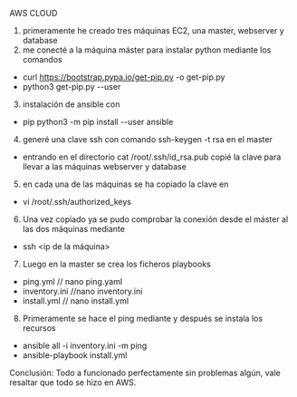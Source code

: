 AWS CLOUD
1. primeramente he creado tres máquinas EC2, una master, webserver y database
2. me conecté a la máquina máster para instalar python mediante los comandos
  - curl https://bootstrap.pypa.io/get-pip.py -o get-pip.py
  - python3 get-pip.py --user
3. instalación de ansible con 
  - pip python3 -m pip install --user ansible
4. generé una clave ssh con comando ssh-keygen -t rsa en el master
  - entrando en el directorio cat /root/.ssh/id_rsa.pub copié la clave para llevar a las máquinas webserver y database
5. en cada una de las máquinas se ha copiado la clave en 
  - vi /root/.ssh/authorized_keys
6. Una vez copiado ya se pudo comprobar la conexión desde el máster al las dos máquinas mediante
  - ssh <ip de la máquina>
7. Luego en la master se crea los ficheros playbooks
  - ping.yml  // nano ping.yaml
  - inventory.ini  //nano inventory.ini
  - install.yml // nano install.yml
8. Primeramente se hace el ping mediante y después se instala los recursos
  - ansible all -i inventory.ini -m ping
  - ansible-playbook install.yml

    
Conclusión:
Todo a funcionado perfectamente sin problemas algún, vale resaltar que todo se hizo en AWS.
